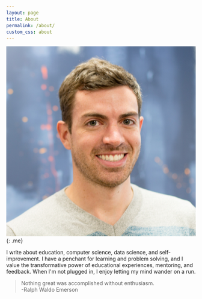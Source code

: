 ```yaml
---
layout: page
title: About
permalink: /about/
custom_css: about
---
```


![ChrisSaden](/assets/chris_saden.jpg)
{: .me}

I write about education, computer science, data science, and self-improvement. I have a penchant for learning and problem solving, and I value the transformative power of educational experiences, mentoring, and feedback. When I'm not plugged in, I enjoy letting my mind wander on a run.
  
  

> Nothing great was accomplished without enthusiasm.  
> -Ralph Waldo Emerson